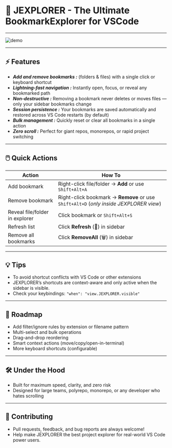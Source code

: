 # 🚀 JEXPLORER - The Ultimate BookmarkExplorer for VSCode
---

![demo](logo_demonstration.gif)

---

## ⚡️ Features

- ***Add and remove bookmarks  :*** (folders & files) with a single click or keyboard shortcut
- ***Lightning-fast navigation  :*** Instantly open, focus, or reveal any bookmarked path
- ***Non-destructive  :*** Removing a bookmark never deletes or moves files — only your sidebar bookmarks change
- ***Session persistence  :*** Your bookmarks are saved automatically and restored across VS Code restarts (by default)
- ***Bulk management  :*** Quickly reset or clear all bookmarks in a single action
- ***Zero scroll  :*** Perfect for giant repos, monorepos, or rapid project switching

---

## 🖱️ Quick Actions

| Action                        | How To                                 |
|-------------------------------|----------------------------------------|
| Add bookmark                  | Right-click file/folder → **Add** or use `Shift+Alt+A` |
| Remove bookmark               | Right-click bookmark → **Remove** or use `Shift+Alt+D` (*only inside JEXPLORER view*) |
| Reveal file/folder in explorer| Click bookmark or `Shift+Alt+S`        |
| Refresh list                  | Click **Refresh** (🔄) in sidebar      |
| Remove all bookmarks          | Click **RemoveAll** (🗑️) in sidebar   |

---

## 💡 Tips

- To avoid shortcut conflicts with VS Code or other extensions
- JEXPLORER’s shortcuts are context-aware and only active when the sidebar is visible.
- Check your keybindings: `"when": "view.JEXPLORER.visible"`

---

## 🚧 Roadmap

- Add filter/ignore rules by extension or filename pattern
- Multi-select and bulk operations
- Drag-and-drop reordering
- Smart context actions (move/copy/open-in-terminal)
- More keyboard shortcuts (configurable)

---

## 🛠️ Under the Hood

- Built for maximum speed, clarity, and zero risk
- Designed for large teams, polyrepo, monorepo, or any developer who hates scrolling

---

## 📢 Contributing

- Pull requests, feedback, and bug reports are always welcome!
- Help make JEXPLORER the best project explorer for real-world VS Code power users.
